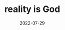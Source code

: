 ---
title: "reality is God"
date: 2022-07-29
type: fragment
tags:
  - What is Reality
  - fragment
  - God
---